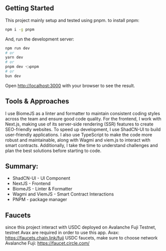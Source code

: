 ## Getting Started

This project mainly setup and tested using pnpm.
to install pnpm:
```bash
npm i -g pnpm
```

And, run the development server:

```bash
npm run dev
# or
yarn dev
# or
pnpm dev 👈pnpm
# or
bun dev
```

Open [http://localhost:3000](http://localhost:3000) with your browser to see the result.

## Tools & Approaches

I use BiomeJS as a linter and formatter to maintain consistent coding styles across the team and ensure good code quality. For the frontend, I work with Next.js, making use of its server-side rendering (SSR) features to create SEO-friendly websites. To speed up development, I use ShadCN-UI to build user-friendly applications. I also use TypeScript to make the code more robust and maintainable, along with Wagmi and viem.js to interact with smart contracts. Additionally, I take the time to understand challenges and plan the best solutions before starting to code.

## Summary:
- ShadCN-UI - UI Component
- NextJS - Frontend
- BiomeJS - Linter & Formatter
- Wagmi and ViemJS - Smart Contract Interactions
- PNPM - package manager

## Faucets
since this project interact with USDC deployed on Avalanche Fuji Testnet, testnet Avax are required in order to use this app.
Avax:
https://faucets.chain.link/fuji
USDC faucets, make sure to choose network Avalanche Fuji:
https://faucet.circle.com/
